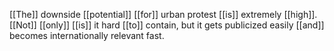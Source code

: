 [[The]] downside [[potential]] [[for]] urban protest [[is]] extremely [[high]]. [[Not]] [[only]] [[is]] it hard [[to]] contain, but it gets publicized easily [[and]] becomes internationally relevant fast.